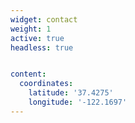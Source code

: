```yaml
---
widget: contact
weight: 1
active: true
headless: true


content:
  coordinates:
    latitude: '37.4275'
    longitude: '-122.1697'
---
```

